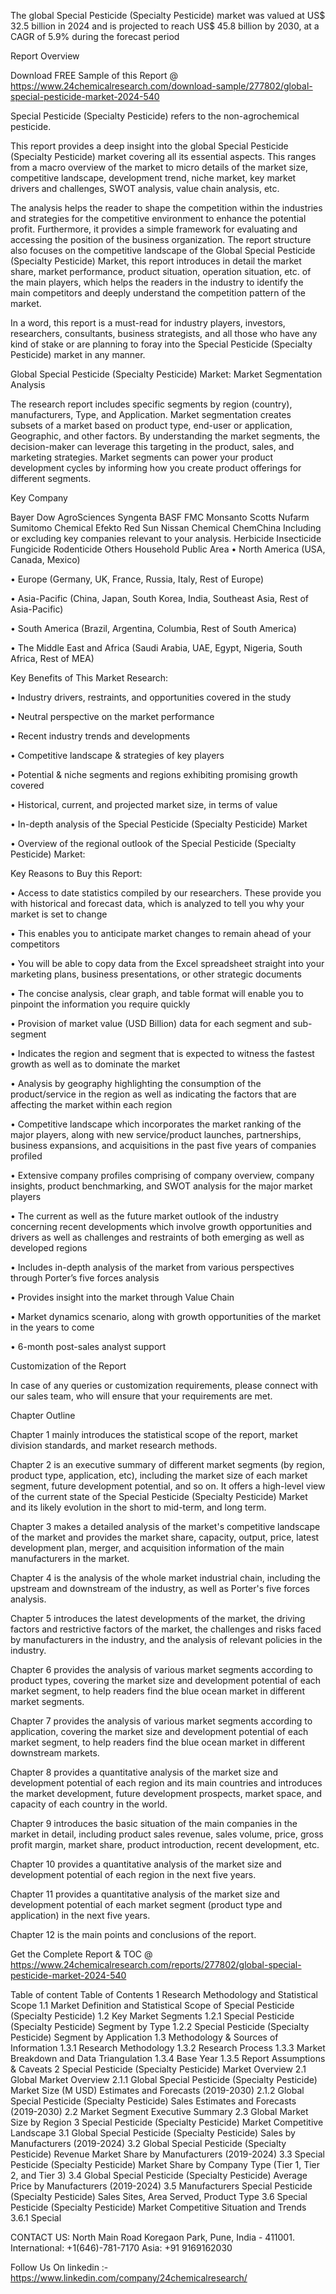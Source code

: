 The global Special Pesticide (Specialty Pesticide) market was valued at US$ 32.5 billion in 2024 and is projected to reach US$ 45.8 billion by 2030, at a CAGR of 5.9% during the forecast period

Report Overview

Download FREE Sample of this Report @ https://www.24chemicalresearch.com/download-sample/277802/global-special-pesticide-market-2024-540

Special Pesticide (Specialty Pesticide) refers to the non-agrochemical pesticide.

This report provides a deep insight into the global Special Pesticide (Specialty Pesticide) market covering all its essential aspects. This ranges from a macro overview of the market to micro details of the market size, competitive landscape, development trend, niche market, key market drivers and challenges, SWOT analysis, value chain analysis, etc.

The analysis helps the reader to shape the competition within the industries and strategies for the competitive environment to enhance the potential profit. Furthermore, it provides a simple framework for evaluating and accessing the position of the business organization. The report structure also focuses on the competitive landscape of the Global Special Pesticide (Specialty Pesticide) Market, this report introduces in detail the market share, market performance, product situation, operation situation, etc. of the main players, which helps the readers in the industry to identify the main competitors and deeply understand the competition pattern of the market.

In a word, this report is a must-read for industry players, investors, researchers, consultants, business strategists, and all those who have any kind of stake or are planning to foray into the Special Pesticide (Specialty Pesticide) market in any manner.

Global Special Pesticide (Specialty Pesticide) Market: Market Segmentation Analysis

The research report includes specific segments by region (country), manufacturers, Type, and Application. Market segmentation creates subsets of a market based on product type, end-user or application, Geographic, and other factors. By understanding the market segments, the decision-maker can leverage this targeting in the product, sales, and marketing strategies. Market segments can power your product development cycles by informing how you create product offerings for different segments.

Key Company

Bayer
Dow AgroSciences
Syngenta
BASF
FMC
Monsanto
Scotts
Nufarm
Sumitomo Chemical
Efekto
Red Sun
Nissan Chemical
ChemChina
Including or excluding key companies relevant to your analysis.
Herbicide
Insecticide
Fungicide
Rodenticide
Others
Household
Public Area
• North America (USA, Canada, Mexico)

• Europe (Germany, UK, France, Russia, Italy, Rest of Europe)

• Asia-Pacific (China, Japan, South Korea, India, Southeast Asia, Rest of Asia-Pacific)

• South America (Brazil, Argentina, Columbia, Rest of South America)

• The Middle East and Africa (Saudi Arabia, UAE, Egypt, Nigeria, South Africa, Rest of MEA)

Key Benefits of This Market Research:

• Industry drivers, restraints, and opportunities covered in the study

• Neutral perspective on the market performance

• Recent industry trends and developments

• Competitive landscape & strategies of key players

• Potential & niche segments and regions exhibiting promising growth covered

• Historical, current, and projected market size, in terms of value

• In-depth analysis of the Special Pesticide (Specialty Pesticide) Market

• Overview of the regional outlook of the Special Pesticide (Specialty Pesticide) Market:

Key Reasons to Buy this Report:

• Access to date statistics compiled by our researchers. These provide you with historical and forecast data, which is analyzed to tell you why your market is set to change

• This enables you to anticipate market changes to remain ahead of your competitors

• You will be able to copy data from the Excel spreadsheet straight into your marketing plans, business presentations, or other strategic documents

• The concise analysis, clear graph, and table format will enable you to pinpoint the information you require quickly

• Provision of market value (USD Billion) data for each segment and sub-segment

• Indicates the region and segment that is expected to witness the fastest growth as well as to dominate the market

• Analysis by geography highlighting the consumption of the product/service in the region as well as indicating the factors that are affecting the market within each region

• Competitive landscape which incorporates the market ranking of the major players, along with new service/product launches, partnerships, business expansions, and acquisitions in the past five years of companies profiled

• Extensive company profiles comprising of company overview, company insights, product benchmarking, and SWOT analysis for the major market players

• The current as well as the future market outlook of the industry concerning recent developments which involve growth opportunities and drivers as well as challenges and restraints of both emerging as well as developed regions

• Includes in-depth analysis of the market from various perspectives through Porter’s five forces analysis

• Provides insight into the market through Value Chain

• Market dynamics scenario, along with growth opportunities of the market in the years to come

• 6-month post-sales analyst support

Customization of the Report

In case of any queries or customization requirements, please connect with our sales team, who will ensure that your requirements are met.

Chapter Outline

Chapter 1 mainly introduces the statistical scope of the report, market division standards, and market research methods.

Chapter 2 is an executive summary of different market segments (by region, product type, application, etc), including the market size of each market segment, future development potential, and so on. It offers a high-level view of the current state of the Special Pesticide (Specialty Pesticide) Market and its likely evolution in the short to mid-term, and long term.

Chapter 3 makes a detailed analysis of the market's competitive landscape of the market and provides the market share, capacity, output, price, latest development plan, merger, and acquisition information of the main manufacturers in the market.

Chapter 4 is the analysis of the whole market industrial chain, including the upstream and downstream of the industry, as well as Porter's five forces analysis.

Chapter 5 introduces the latest developments of the market, the driving factors and restrictive factors of the market, the challenges and risks faced by manufacturers in the industry, and the analysis of relevant policies in the industry.

Chapter 6 provides the analysis of various market segments according to product types, covering the market size and development potential of each market segment, to help readers find the blue ocean market in different market segments.

Chapter 7 provides the analysis of various market segments according to application, covering the market size and development potential of each market segment, to help readers find the blue ocean market in different downstream markets.

Chapter 8 provides a quantitative analysis of the market size and development potential of each region and its main countries and introduces the market development, future development prospects, market space, and capacity of each country in the world.

Chapter 9 introduces the basic situation of the main companies in the market in detail, including product sales revenue, sales volume, price, gross profit margin, market share, product introduction, recent development, etc.

Chapter 10 provides a quantitative analysis of the market size and development potential of each region in the next five years.

Chapter 11 provides a quantitative analysis of the market size and development potential of each market segment (product type and application) in the next five years.

Chapter 12 is the main points and conclusions of the report.

Get the Complete Report & TOC @ https://www.24chemicalresearch.com/reports/277802/global-special-pesticide-market-2024-540

Table of content
Table of Contents
1 Research Methodology and Statistical Scope
1.1 Market Definition and Statistical Scope of Special Pesticide (Specialty Pesticide)
1.2 Key Market Segments
1.2.1 Special Pesticide (Specialty Pesticide) Segment by Type
1.2.2 Special Pesticide (Specialty Pesticide) Segment by Application
1.3 Methodology & Sources of Information
1.3.1 Research Methodology
1.3.2 Research Process
1.3.3 Market Breakdown and Data Triangulation
1.3.4 Base Year
1.3.5 Report Assumptions & Caveats
2 Special Pesticide (Specialty Pesticide) Market Overview
2.1 Global Market Overview
2.1.1 Global Special Pesticide (Specialty Pesticide) Market Size (M USD) Estimates and Forecasts (2019-2030)
2.1.2 Global Special Pesticide (Specialty Pesticide) Sales Estimates and Forecasts (2019-2030)
2.2 Market Segment Executive Summary
2.3 Global Market Size by Region
3 Special Pesticide (Specialty Pesticide) Market Competitive Landscape
3.1 Global Special Pesticide (Specialty Pesticide) Sales by Manufacturers (2019-2024)
3.2 Global Special Pesticide (Specialty Pesticide) Revenue Market Share by Manufacturers (2019-2024)
3.3 Special Pesticide (Specialty Pesticide) Market Share by Company Type (Tier 1, Tier 2, and Tier 3)
3.4 Global Special Pesticide (Specialty Pesticide) Average Price by Manufacturers (2019-2024)
3.5 Manufacturers Special Pesticide (Specialty Pesticide) Sales Sites, Area Served, Product Type
3.6 Special Pesticide (Specialty Pesticide) Market Competitive Situation and Trends
3.6.1 Special

CONTACT US:
North Main Road Koregaon Park, Pune, India - 411001.
International: +1(646)-781-7170
Asia: +91 9169162030

Follow Us On linkedin :- https://www.linkedin.com/company/24chemicalresearch/
